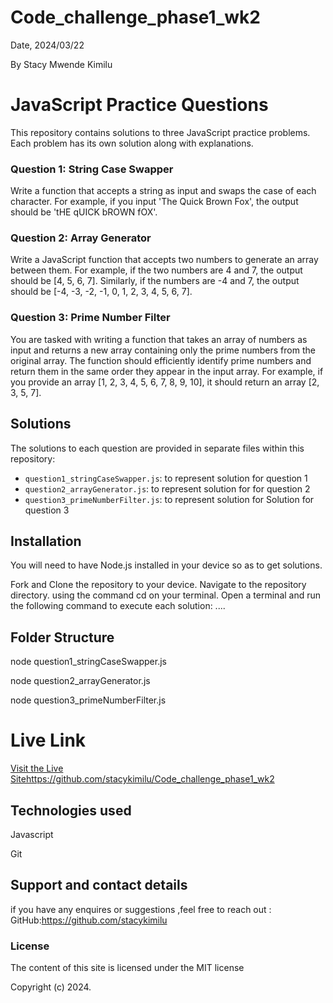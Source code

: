 # Code_challenge_phase1_wk2

Date, 2024/03/22

By Stacy Mwende Kimilu
# JavaScript Practice Questions

This repository contains solutions to three JavaScript practice problems. Each problem has its own solution along with explanations.


### Question 1: String Case Swapper
Write a function that accepts a string as input and swaps the case of each character. For example, if you input 'The Quick Brown Fox', the output should be 'tHE qUICK bROWN fOX'.

### Question 2: Array Generator
Write a JavaScript function that accepts two numbers to generate an array between them. For example, if the two numbers are 4 and 7, the output should be [4, 5, 6, 7]. Similarly, if the numbers are -4 and 7, the output should be [-4, -3, -2, -1, 0, 1, 2, 3, 4, 5, 6, 7].

### Question 3: Prime Number Filter
You are tasked with writing a function that takes an array of numbers as input and returns a new array containing only the prime numbers from the original array. The function should efficiently identify prime numbers and return them in the same order they appear in the input array. For example, if you provide an array [1, 2, 3, 4, 5, 6, 7, 8, 9, 10], it should return an array [2, 3, 5, 7].

## Solutions

The solutions to each question are provided in separate files within this repository:
- `question1_stringCaseSwapper.js`: to represent solution for question 1
- `question2_arrayGenerator.js`: to represent solution for for question 2
- `question3_primeNumberFilter.js`: to represent solution for Solution for question 3

## Installation
You will need to have Node.js installed in your device so as to get solutions.

Fork and Clone the repository to your device.
Navigate to the repository directory. using the command cd on your terminal.
Open a terminal and run the following command to execute each solution: ....

## Folder Structure
node question1_stringCaseSwapper.js

node question2_arrayGenerator.js

node question3_primeNumberFilter.js

# Live Link
[Visit the Live Site]()https://github.com/stacykimilu/Code_challenge_phase1_wk2


## Technologies used
Javascript

Git

## Support and contact details
if you have any enquires or suggestions ,feel free to reach out :
GitHub:https://github.com/stacykimilu
### License
The content of this site is licensed under the MIT license

Copyright (c) 2024.

